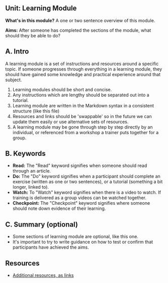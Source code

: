 Unit: Learning Module
---------------------

__What's in this module?__ A one or two sentence overview of this module.

__Aims:__ After someone has completed the sections of the module, what should they be able to do?

## A. Intro

A learning module is a set of instructions and resources around a specific topic. If someone progresses through everything in a learning module, they should have gained some knowledge and practical experience around that subject.

1. Learning modules should be short and concise.
2. Any instructions which are lengthy should be separated out into a tutorial.
3. Learning module are written in the Markdown syntax in a consistent structure (like this file)
3. Resources and links should be 'swappable' so in the future we can update them easily or use alternative sets of resources.
4. A learning module may be gone through step by step directly by an individual, or referenced from a workshop a trainer puts together for a group.

## B. Keywords

* __Read:__ The "Read" keyword signifies when someone should read through an article.
* __Do:__ The "Do" keyword signifies when a participant should complete an exercise (written as one or two sentences), or a tutorial (something a bit longer, linked to).
* __Watch:__ To "Watch" keyword signifies when there is a video to watch. If training is delivered as a group videos can be watched together.
* __Checkpoint:__ The "Checkpoint" keyword signifies where someone should note down evidence of their learning.

## C. Summary (optional)

* Some sections of learning module are optional, like this one.
* It's important to try to write guidance on how to test or confirm that participants have achieved the aims.

## Resources

* [Additional resources, as links]()
